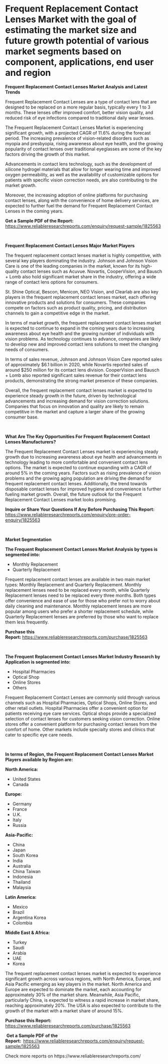 <p><h1>Frequent Replacement Contact Lenses Market with the goal of estimating the market size and future growth potential of various market segments based on component, applications, end user and region</h1></p><p><strong>Frequent Replacement Contact Lenses Market Analysis and Latest Trends</strong></p>
<p><p>Frequent Replacement Contact Lenses are a type of contact lens that are designed to be replaced on a more regular basis, typically every 1 to 3 months. These lenses offer improved comfort, better vision quality, and reduced risk of eye infections compared to traditional daily wear lenses.</p><p>The Frequent Replacement Contact Lenses Market is experiencing significant growth, with a projected CAGR of 11.6% during the forecast period. The increasing prevalence of vision-related disorders such as myopia and presbyopia, rising awareness about eye health, and the growing popularity of contact lenses over traditional eyeglasses are some of the key factors driving the growth of this market.</p><p>Advancements in contact lens technology, such as the development of silicone hydrogel materials that allow for longer wearing time and improved oxygen permeability, as well as the availability of customizable options for patients with specific vision correction needs, are also contributing to the market growth.</p><p>Moreover, the increasing adoption of online platforms for purchasing contact lenses, along with the convenience of home delivery services, are expected to further fuel the demand for Frequent Replacement Contact Lenses in the coming years.</p></p>
<p><strong>Get a Sample PDF of the Report:&nbsp;</strong> <a href="https://www.reliableresearchreports.com/enquiry/request-sample/1825563">https://www.reliableresearchreports.com/enquiry/request-sample/1825563</a></p>
<p>&nbsp;</p>
<p><strong>Frequent Replacement Contact Lenses Major Market Players</strong></p>
<p><p>The frequent replacement contact lenses market is highly competitive, with several key players dominating the industry. Johnson and Johnson Vision Care is one of the leading companies in the market, known for its high-quality contact lenses such as Acuvue. Novartis, CooperVision, and Bausch + Lomb also hold significant market share in the industry, offering a wide range of contact lens options for consumers.</p><p>St. Shine Optical, Bescon, Menicon, NEO Vision, and Clearlab are also key players in the frequent replacement contact lenses market, each offering innovative products and solutions for consumers. These companies compete on factors such as product quality, pricing, and distribution channels to gain a competitive edge in the market.</p><p>In terms of market growth, the frequent replacement contact lenses market is expected to continue to expand in the coming years due to increasing awareness about eye health and the growing number of individuals with vision problems. As technology continues to advance, companies are likely to develop new and improved contact lens solutions to meet the changing needs of consumers.</p><p>In terms of sales revenue, Johnson and Johnson Vision Care reported sales of approximately $6.1 billion in 2020, while Novartis reported sales of around $250 million for its contact lens division. CooperVision and Bausch + Lomb also reported significant sales revenue for their contact lens products, demonstrating the strong market presence of these companies.</p><p>Overall, the frequent replacement contact lenses market is expected to experience steady growth in the future, driven by technological advancements and increasing demand for vision correction solutions. Companies that focus on innovation and quality are likely to remain competitive in the market and capture a larger share of the growing consumer base.</p></p>
<p>&nbsp;</p>
<p><strong>What Are The Key Opportunities For Frequent Replacement Contact Lenses Manufacturers?</strong></p>
<p><p>The Frequent Replacement Contact Lenses market is experiencing steady growth due to increasing awareness about eye health and advancements in technology leading to more comfortable and convenient contact lens options. The market is expected to continue expanding with a CAGR of around 5% in the coming years. Factors such as rising prevalence of vision problems and the growing aging population are driving the demand for frequent replacement contact lenses. Additionally, the trend towards disposable contact lenses for improved hygiene and convenience is further fueling market growth. Overall, the future outlook for the Frequent Replacement Contact Lenses market looks promising.</p></p>
<p><strong>Inquire or Share Your Questions If Any Before Purchasing This Report:</strong> <a href="https://www.reliableresearchreports.com/enquiry/pre-order-enquiry/1825563">https://www.reliableresearchreports.com/enquiry/pre-order-enquiry/1825563</a></p>
<p>&nbsp;</p>
<p><strong>Market Segmentation</strong></p>
<p><strong>The Frequent Replacement Contact Lenses Market Analysis by types is segmented into:</strong></p>
<p><ul><li>Monthly Replacement</li><li>Quarterly Replacement</li></ul></p>
<p><p>Frequent replacement contact lenses are available in two main market types: Monthly Replacement and Quarterly Replacement. Monthly replacement lenses need to be replaced every month, while Quarterly Replacement lenses need to be replaced every three months. Both types offer convenience and ease of use for those who prefer not to worry about daily cleaning and maintenance. Monthly replacement lenses are more popular among users who prefer a shorter replacement schedule, while Quarterly Replacement lenses are preferred by those who want to replace them less frequently.</p></p>
<p><strong>Purchase this Report:&nbsp;</strong><a href="https://www.reliableresearchreports.com/purchase/1825563">https://www.reliableresearchreports.com/purchase/1825563</a></p>
<p>&nbsp;</p>
<p><strong>The Frequent Replacement Contact Lenses Market Industry Research by Application is segmented into:</strong></p>
<p><ul><li>Hospital Pharmacies</li><li>Optical Shop</li><li>Online Stores</li><li>Others</li></ul></p>
<p><p>Frequent Replacement Contact Lenses are commonly sold through various channels such as Hospital Pharmacies, Optical Shops, Online Stores, and other retail outlets. Hospital Pharmacies offer a convenient option for patients receiving eye care services. Optical shops provide a specialized selection of contact lenses for customers seeking vision correction. Online stores offer a convenient platform for purchasing contact lenses from the comfort of home. Other markets include specialty stores and clinics that cater to specific eye care needs.</p></p>
<p>&nbsp;</p>
<p><strong>In terms of Region, the Frequent Replacement Contact Lenses Market Players available by Region are:</strong></p>
<p>
    <p> <strong> North America: </strong>
        <ul>
            <li>United States</li>
            <li>Canada</li>
        </ul>
        </p> 
    <p> <strong> Europe: </strong>
        <ul>
            <li>Germany</li>
            <li>France</li>
            <li>U.K.</li>
            <li>Italy</li>
            <li>Russia</li>
        </ul>
        </p> 
    <p> <strong> Asia-Pacific: </strong>
        <ul>
            <li>China</li>
            <li>Japan</li>
            <li>South Korea</li>
            <li>India</li>
            <li>Australia</li>
            <li>China Taiwan</li>
            <li>Indonesia</li>
            <li>Thailand</li>
            <li>Malaysia</li>
        </ul>
        </p> 
    <p> <strong> Latin America: </strong>
        <ul>
            <li>Mexico</li>
            <li>Brazil</li>
            <li>Argentina Korea</li>
            <li>Colombia</li>
        </ul>
        </p> 
    <p> <strong> Middle East & Africa: </strong>
        <ul>
            <li>Turkey</li>
            <li>Saudi</li>
            <li>Arabia</li>
            <li>UAE</li>
            <li>Korea</li>
        </ul>
    </p>
    </p>
<p><p>The frequent replacement contact lenses market is expected to experience significant growth across various regions, with North America, Europe, and Asia Pacific emerging as key players in the market. North America and Europe are expected to dominate the market, each accounting for approximately 30% of the market share. Meanwhile, Asia Pacific, particularly China, is expected to witness a rapid increase in market share, reaching approximately 20%. The USA is also expected to contribute to the growth of the market with a market share of around 15%.</p></p>
<p><strong>Purchase this Report: </strong><a href="https://www.reliableresearchreports.com/purchase/1825563">https://www.reliableresearchreports.com/purchase/1825563</a></p>
<p>&nbsp;<strong>Get a Sample PDF of the Report:&nbsp;&nbsp;</strong><a href="https://www.reliableresearchreports.com/enquiry/request-sample/1825563">https://www.reliableresearchreports.com/enquiry/request-sample/1825563</a></p>
<p><strong></strong></p>
<p>Check more reports on https://www.reliableresearchreports.com/</p>